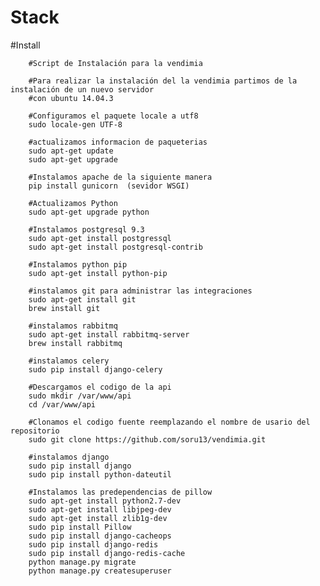 <h1>Stack</h1>
<p>
	#Install

		#Script de Instalación para la vendimia

		#Para realizar la instalación del la vendimia partimos de la instalación de un nuevo servidor
		#con ubuntu 14.04.3

		#Configuramos el paquete locale a utf8
		sudo locale-gen UTF-8

		#actualizamos informacion de paqueterias
		sudo apt-get update
		sudo apt-get upgrade

		#Instalamos apache de la siguiente manera
		pip install gunicorn  (sevidor WSGI)

		#Actualizamos Python
		sudo apt-get upgrade python

		#Instalamos postgresql 9.3
		sudo apt-get install postgressql
		sudo apt-get install postgresql-contrib

		#Instalamos python pip
		sudo apt-get install python-pip

		#instalamos git para administrar las integraciones
		sudo apt-get install git
		brew install git

		#instalamos rabbitmq
		sudo apt-get install rabbitmq-server
		brew install rabbitmq

		#instalamos celery
		sudo pip install django-celery

		#Descargamos el codigo de la api
		sudo mkdir /var/www/api
		cd /var/www/api

		#Clonamos el codigo fuente reemplazando el nombre de usario del repositorio
		sudo git clone https://github.com/soru13/vendimia.git

		#instalamos django
		sudo pip install django
		sudo pip install python-dateutil

		#Instalamos las predependencias de pillow
		sudo apt-get install python2.7-dev
		sudo apt-get install libjpeg-dev
		sudo apt-get install zlib1g-dev
		sudo pip install Pillow
		sudo pip install django-cacheops
		sudo pip install django-redis
		sudo pip install django-redis-cache
		python manage.py migrate
		python manage.py createsuperuser
</p>